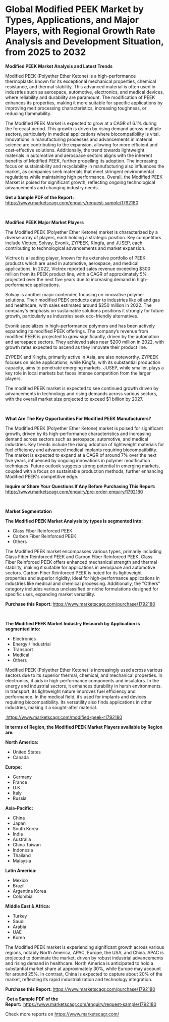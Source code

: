 <p><h1>Global Modified PEEK Market by Types, Applications, and Major Players, with Regional Growth Rate Analysis and Development Situation, from 2025 to 2032</h1></p><p><strong>Modified PEEK Market Analysis and Latest Trends</strong></p>
<p><p>Modified PEEK (Polyether Ether Ketone) is a high-performance thermoplastic known for its exceptional mechanical properties, chemical resistance, and thermal stability. This advanced material is often used in industries such as aerospace, automotive, electronics, and medical devices, where reliability and durability are paramount. The modification of PEEK enhances its properties, making it more suitable for specific applications by improving melt processing characteristics, increasing toughness, or reducing flammability.</p><p>The Modified PEEK Market is expected to grow at a CAGR of 6.1% during the forecast period. This growth is driven by rising demand across multiple sectors, particularly in medical applications where biocompatibility is vital. Innovations in manufacturing processes and advancements in material science are contributing to the expansion, allowing for more efficient and cost-effective solutions. Additionally, the trend towards lightweight materials in automotive and aerospace sectors aligns with the inherent benefits of Modified PEEK, further propelling its adoption. The increasing focus on sustainability and recyclability in manufacturing also influences the market, as companies seek materials that meet stringent environmental regulations while maintaining high performance. Overall, the Modified PEEK Market is poised for significant growth, reflecting ongoing technological advancements and changing industry needs.</p></p>
<p><strong>Get a Sample PDF of the Report:&nbsp;</strong> <a href="https://www.marketscagr.com/enquiry/request-sample/1792180?utm_campaign=1950&utm_medium=2&utm_source=Github&utm_content=ia&utm_term=01042025&utm_id=modified-peek">https://www.marketscagr.com/enquiry/request-sample/1792180</a></p>
<p>&nbsp;</p>
<p><strong>Modified PEEK Major Market Players</strong></p>
<p><p>The Modified PEEK (Polyether Ether Ketone) market is characterized by a diverse array of players, each holding a strategic position. Key competitors include Victrex, Solvay, Evonik, ZYPEEK, Kingfa, and JUSEP, each contributing to technological advancements and market expansion.</p><p>Victrex is a leading player, known for its extensive portfolio of PEEK products which are used in automotive, aerospace, and medical applications. In 2022, Victrex reported sales revenue exceeding $300 million from its PEEK product line, with a CAGR of approximately 5% projected over the next five years due to increasing demand in high-performance applications.</p><p>Solvay is another major contender, focusing on innovative polymer solutions. Their modified PEEK products cater to industries like oil and gas and healthcare, with sales estimated around $250 million in 2022. The company's emphasis on sustainable solutions positions it strongly for future growth, particularly as industries seek eco-friendly alternatives.</p><p>Evonik specializes in high-performance polymers and has been actively expanding its modified PEEK offerings. The company’s revenue from modified PEEK is projected to grow significantly, driven by the automation and aerospace sectors. They achieved sales near $200 million in 2022, with growth rates expected to ascend as they innovate their product line.</p><p>ZYPEEK and Kingfa, primarily active in Asia, are also noteworthy. ZYPEEK focuses on niche applications, while Kingfa, with its substantial production capacity, aims to penetrate emerging markets. JUSEP, while smaller, plays a key role in local markets but faces intense competition from the larger players.</p><p>The modified PEEK market is expected to see continued growth driven by advancements in technology and rising demands across various sectors, with the overall market size projected to exceed $1 billion by 2027.</p></p>
<p>&nbsp;</p>
<p><strong>What Are The Key Opportunities For Modified PEEK Manufacturers?</strong></p>
<p><p>The Modified PEEK (Polyether Ether Ketone) market is poised for significant growth, driven by its high-performance characteristics and increasing demand across sectors such as aerospace, automotive, and medical industries. Key trends include the rising adoption of lightweight materials for fuel efficiency and advanced medical implants requiring biocompatibility. The market is expected to expand at a CAGR of around 7% over the next five years, influenced by ongoing innovations in polymer modification techniques. Future outlook suggests strong potential in emerging markets, coupled with a focus on sustainable production methods, further enhancing Modified PEEK's competitive edge.</p></p>
<p><strong>Inquire or Share Your Questions If Any Before Purchasing This Report:</strong> <a href="https://www.marketscagr.com/enquiry/pre-order-enquiry/1792180?utm_campaign=1950&utm_medium=2&utm_source=Github&utm_content=ia&utm_term=01042025&utm_id=modified-peek">https://www.marketscagr.com/enquiry/pre-order-enquiry/1792180</a></p>
<p>&nbsp;</p>
<p><strong>Market Segmentation</strong></p>
<p><strong>The Modified PEEK Market Analysis by types is segmented into:</strong></p>
<p><ul><li>Glass Fiber Reinforced PEEK</li><li>Carbon Fiber Reinforced PEEK</li><li>Others</li></ul></p>
<p><p>The Modified PEEK market encompasses various types, primarily including Glass Fiber Reinforced PEEK and Carbon Fiber Reinforced PEEK. Glass Fiber Reinforced PEEK offers enhanced mechanical strength and thermal stability, making it suitable for applications in aerospace and automotive sectors. Carbon Fiber Reinforced PEEK is noted for its lightweight properties and superior rigidity, ideal for high-performance applications in industries like medical and chemical processing. Additionally, the "Others" category includes various unclassified or niche formulations designed for specific uses, expanding market versatility.</p></p>
<p><strong>Purchase this Report:&nbsp;</strong><a href="https://www.marketscagr.com/purchase/1792180?utm_campaign=1950&utm_medium=2&utm_source=Github&utm_content=ia&utm_term=01042025&utm_id=modified-peek">https://www.marketscagr.com/purchase/1792180</a></p>
<p>&nbsp;</p>
<p><strong>The Modified PEEK Market Industry Research by Application is segmented into:</strong></p>
<p><ul><li>Electronics</li><li>Energy / Industrial</li><li>Transport</li><li>Medical</li><li>Others</li></ul></p>
<p><p>Modified PEEK (Polyether Ether Ketone) is increasingly used across various sectors due to its superior thermal, chemical, and mechanical properties. In electronics, it aids in high-performance components and insulators. In the energy and industrial sectors, it enhances durability in harsh environments. In transport, its lightweight nature improves fuel efficiency and performance. In the medical field, it’s used for implants and devices requiring biocompatibility. Its versatility also finds applications in other industries, making it a sought-after material.</p></p>
<p><a href="https://www.marketscagr.com/modified-peek-r1792180?utm_campaign=1950&utm_medium=2&utm_source=Github&utm_content=ia&utm_term=01042025&utm_id=modified-peek">&nbsp;https://www.marketscagr.com/modified-peek-r1792180</a></p>
<p><strong>In terms of Region, the Modified PEEK Market Players available by Region are:</strong></p>
<p>
    <p> <strong> North America: </strong>
        <ul>
            <li>United States</li>
            <li>Canada</li>
        </ul>
        </p> 
    <p> <strong> Europe: </strong>
        <ul>
            <li>Germany</li>
            <li>France</li>
            <li>U.K.</li>
            <li>Italy</li>
            <li>Russia</li>
        </ul>
        </p> 
    <p> <strong> Asia-Pacific: </strong>
        <ul>
            <li>China</li>
            <li>Japan</li>
            <li>South Korea</li>
            <li>India</li>
            <li>Australia</li>
            <li>China Taiwan</li>
            <li>Indonesia</li>
            <li>Thailand</li>
            <li>Malaysia</li>
        </ul>
        </p> 
    <p> <strong> Latin America: </strong>
        <ul>
            <li>Mexico</li>
            <li>Brazil</li>
            <li>Argentina Korea</li>
            <li>Colombia</li>
        </ul>
        </p> 
    <p> <strong> Middle East & Africa: </strong>
        <ul>
            <li>Turkey</li>
            <li>Saudi</li>
            <li>Arabia</li>
            <li>UAE</li>
            <li>Korea</li>
        </ul>
    </p>
    </p>
<p><p>The Modified PEEK market is experiencing significant growth across various regions, notably North America, APAC, Europe, the USA, and China. APAC is projected to dominate the market, driven by robust industrial advancements and rising demand in healthcare. North America is anticipated to hold a substantial market share at approximately 30%, while Europe may account for around 25%. In contrast, China is expected to capture about 20% of the market, reflecting its rapid industrialization and technology integration.</p></p>
<p><strong>Purchase this Report: </strong><a href="https://www.marketscagr.com/purchase/1792180?utm_campaign=1950&utm_medium=2&utm_source=Github&utm_content=ia&utm_term=01042025&utm_id=modified-peek">https://www.marketscagr.com/purchase/1792180</a></p>
<p>&nbsp;<strong>Get a Sample PDF of the Report:&nbsp;&nbsp;</strong><a href="https://www.marketscagr.com/enquiry/request-sample/1792180?utm_campaign=1950&utm_medium=2&utm_source=Github&utm_content=ia&utm_term=01042025&utm_id=modified-peek">https://www.marketscagr.com/enquiry/request-sample/1792180</a></p>
<p><strong></strong></p>
<p>Check more reports on <a href="https://www.marketscagr.com/?utm_campaign=1950&utm_medium=2&utm_source=Github&utm_content=ia&utm_term=01042025&utm_id=modified-peek">https://www.marketscagr.com/</a></p>